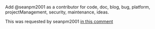 Add @seanpm2001 as a contributor for code, doc, blog, bug, platform, projectManagement, security, maintenance, ideas.

This was requested by seanpm2001 [in this comment](https://github.com/seanpm2001/BluPhone/issues/2#issuecomment-1014954483)
